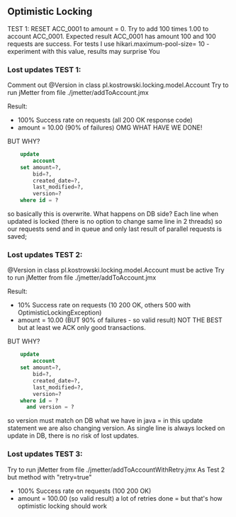 ## Optimistic Locking

TEST 1:
RESET ACC_0001 to amount = 0.
Try to add 100 times 1.00 to account ACC_0001.
Expected result ACC_0001 has amount 100 and 100 requests are success.
For tests I use hikari.maximum-pool-size= 10 - experiment with this value, results may surprise You

### Lost updates TEST 1:

Comment out @Version in class pl.kostrowski.locking.model.Account
Try to run jMetter from file ./jmetter/addToAccount.jmx

Result:

- 100% Success rate on requests (all 200 OK response code)
- amount = 10.00 (90% of failures)
  OMG WHAT HAVE WE DONE!

BUT WHY?

```sql
    update
        account
    set amount=?,
        bid=?,
        created_date=?,
        last_modified=?,
        version=?
    where id = ? 
```

so basically this is overwrite. What happens on DB side? Each line when updated is locked (there is no option to change
same line in 2 threads) so our requests send and in queue and only last result of parallel requests is saved;

### Lost updates TEST 2:

@Version in class pl.kostrowski.locking.model.Account must be active
Try to run jMetter from file ./jmetter/addToAccount.jmx

Result:

- 10% Success rate on requests (10 200 OK, others 500 with OptimisticLockingException)
- amount = 10.00 (BUT 90% of failures - so valid result)
  NOT THE BEST but at least we ACK only good transactions.

BUT WHY?

```sql
    update
        account
    set amount=?,
        bid=?,
        created_date=?,
        last_modified=?,
        version=?
    where id = ?
      and version = ?
```

so version must match on DB what we have in java = in this update statement we are also changing version. As single line
is always locked on update in DB, there is no risk of lost updates.

### Lost updates TEST 3:

Try to run jMetter from file ./jmetter/addToAccountWithRetry.jmx
As Test 2 but method with "retry=true"

- 100% Success rate on requests (100 200 OK)
- amount = 100.00 (so valid result)
  a lot of retries done = but that's how optimistic locking should work



